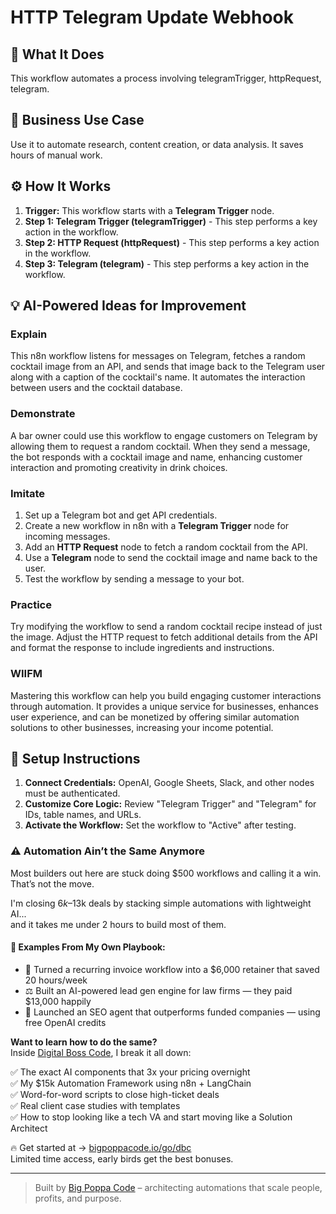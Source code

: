 # HTTP Telegram Update Webhook

## 🚀 What It Does
This workflow automates a process involving telegramTrigger, httpRequest, telegram.

## 💼 Business Use Case
Use it to automate research, content creation, or data analysis. It saves hours of manual work.

## ⚙️ How It Works
1.  **Trigger:** This workflow starts with a **Telegram Trigger** node.
2. **Step 1: Telegram Trigger (telegramTrigger)** - This step performs a key action in the workflow.
3. **Step 2: HTTP Request (httpRequest)** - This step performs a key action in the workflow.
4. **Step 3: Telegram (telegram)** - This step performs a key action in the workflow.

## 💡 AI-Powered Ideas for Improvement
### Explain
This n8n workflow listens for messages on Telegram, fetches a random cocktail image from an API, and sends that image back to the Telegram user along with a caption of the cocktail's name. It automates the interaction between users and the cocktail database.

### Demonstrate
A bar owner could use this workflow to engage customers on Telegram by allowing them to request a random cocktail. When they send a message, the bot responds with a cocktail image and name, enhancing customer interaction and promoting creativity in drink choices.

### Imitate
1. Set up a Telegram bot and get API credentials.
2. Create a new workflow in n8n with a **Telegram Trigger** node for incoming messages.
3. Add an **HTTP Request** node to fetch a random cocktail from the API.
4. Use a **Telegram** node to send the cocktail image and name back to the user.
5. Test the workflow by sending a message to your bot.

### Practice
Try modifying the workflow to send a random cocktail recipe instead of just the image. Adjust the HTTP request to fetch additional details from the API and format the response to include ingredients and instructions.

### WIIFM
Mastering this workflow can help you build engaging customer interactions through automation. It provides a unique service for businesses, enhances user experience, and can be monetized by offering similar automation solutions to other businesses, increasing your income potential.

## 🔧 Setup Instructions
1. **Connect Credentials:** OpenAI, Google Sheets, Slack, and other nodes must be authenticated.
2. **Customize Core Logic:** Review "Telegram Trigger" and "Telegram" for IDs, table names, and URLs.
3. **Activate the Workflow:** Set the workflow to "Active" after testing.

### ⚠️ Automation Ain’t the Same Anymore

Most builders out here are stuck doing $500 workflows and calling it a win.  
That’s not the move.  

I'm closing $6k–$13k deals by stacking simple automations with lightweight AI...  
and it takes me under 2 hours to build most of them.

#### 🧠 Examples From My Own Playbook:
- 🔁 Turned a recurring invoice workflow into a $6,000 retainer that saved 20 hours/week  
- ⚖️ Built an AI-powered lead gen engine for law firms — they paid $13,000 happily  
- 🚀 Launched an SEO agent that outperforms funded companies — using free OpenAI credits  

**Want to learn how to do the same?**  
Inside [Digital Boss Code](https://bigpoppacode.io/go/dbc), I break it all down:

✅ The exact AI components that 3x your pricing overnight  
✅ My $15k Automation Framework using n8n + LangChain  
✅ Word-for-word scripts to close high-ticket deals  
✅ Real client case studies with templates  
✅ How to stop looking like a tech VA and start moving like a Solution Architect  

🔥 Get started at → [bigpoppacode.io/go/dbc](https://bigpoppacode.io/go/dbc)  
Limited time access, early birds get the best bonuses.

---
> Built by [Big Poppa Code](https://bigpoppacode.io) – architecting automations that scale people, profits, and purpose.

